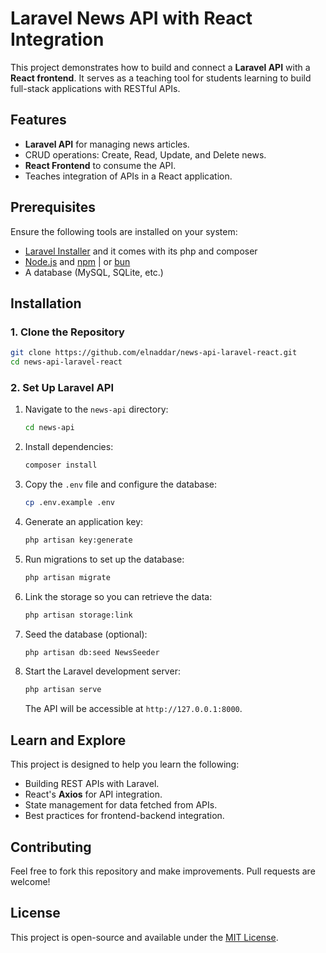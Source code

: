 # Laravel News API with React Integration

This project demonstrates how to build and connect a **Laravel API** with a **React frontend**. It serves as a teaching tool for students learning to build full-stack applications with RESTful APIs.

## Features

- **Laravel API** for managing news articles.
- CRUD operations: Create, Read, Update, and Delete news.
- **React Frontend** to consume the API.
- Teaches integration of APIs in a React application.
<!-- - Includes authentication using Laravel Sanctum (optional). -->

## Prerequisites

Ensure the following tools are installed on your system:

- [Laravel Installer](https://laravel.com/docs/11.x/installation#installing-php) and it comes with its php and composer
- [Node.js](https://nodejs.org/) and [npm](https://www.npmjs.com/) | or [bun](https://bun.sh)
- A database (MySQL, SQLite, etc.)

## Installation

### 1. Clone the Repository

```bash
git clone https://github.com/elnaddar/news-api-laravel-react.git
cd news-api-laravel-react
```

### 2. Set Up Laravel API

1. Navigate to the `news-api` directory:
   ```bash
   cd news-api
   ```

2. Install dependencies:
   ```bash
   composer install
   ```

3. Copy the `.env` file and configure the database:
   ```bash
   cp .env.example .env
   ```

4. Generate an application key:
   ```bash
   php artisan key:generate
   ```

5. Run migrations to set up the database:
   ```bash
   php artisan migrate
   ```
6. Link the storage so you can retrieve the data:
   ```bash
   php artisan storage:link
   ```

7. Seed the database (optional):
   ```bash
   php artisan db:seed NewsSeeder
   ```

8. Start the Laravel development server:
   ```bash
   php artisan serve
   ```

   The API will be accessible at `http://127.0.0.1:8000`.
<!-- 
### 3. Set Up React Frontend

1. Navigate to the `frontend` directory:
   ```bash
   cd ../frontend
   ```

2. Install dependencies:
   ```bash
   npm install
   ```

3. Start the development server:
   ```bash
   npm start
   ```

   The React app will run at `http://localhost:3000`.

## API Endpoints

Here are the API routes you can test:

| Method | Endpoint           | Description                 |
|--------|--------------------|-----------------------------|
| GET    | `/api/news`        | Fetch all news articles     |
| POST   | `/api/news`        | Create a new article        |
| GET    | `/api/news/{id}`   | Fetch a single article      |
| PUT    | `/api/news/{id}`   | Update an article           |
| DELETE | `/api/news/{id}`   | Delete an article           |

### Example Request

To create a news article:
```json
POST /api/news
Content-Type: application/json

{
  "title": "Breaking News!",
  "content": "This is the content of the news article."
}
```

## React Integration

In the React app, API requests are made using **Axios**. Example usage:

```javascript
import axios from 'axios';

const fetchNews = async () => {
  try {
    const response = await axios.get('http://127.0.0.1:8000/api/news');
    console.log(response.data);
  } catch (error) {
    console.error('Error fetching news:', error);
  }
};
```

## Authentication (Optional)

You can integrate **Laravel Sanctum** for API authentication.

1. Install Sanctum:
   ```bash
   composer require laravel/sanctum
   ```

2. Publish the Sanctum configuration:
   ```bash
   php artisan vendor:publish --provider="Laravel\Sanctum\SanctumServiceProvider"
   ```

3. Configure middleware and guards in `api.php` and `auth.php`.

4. Use the `/login` and `/logout` routes for authentication. -->

## Learn and Explore

This project is designed to help you learn the following:

- Building REST APIs with Laravel.
- React's **Axios** for API integration.
- State management for data fetched from APIs.
- Best practices for frontend-backend integration.

## Contributing

Feel free to fork this repository and make improvements. Pull requests are welcome!

## License

This project is open-source and available under the [MIT License](LICENSE).
